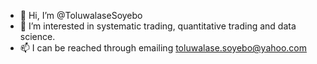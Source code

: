 - 👋 Hi, I’m @ToluwalaseSoyebo
- 👀 I’m interested in systematic trading, quantitative trading and data science. 
- 📫 I can be reached through emailing toluwalase.soyebo@yahoo.com

<!---
ToluwalaseSoyebo/ToluwalaseSoyebo is a ✨ special ✨ repository because its `README.md` (this file) appears on your GitHub profile.
You can click the Preview link to take a look at your changes.
--->
